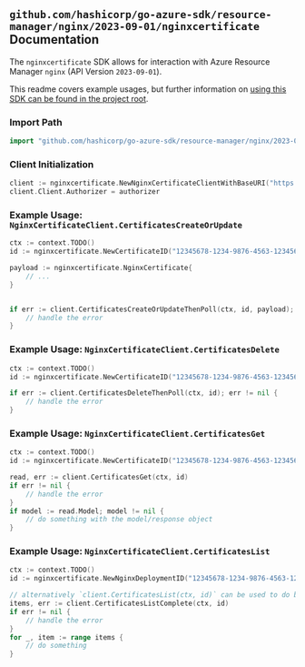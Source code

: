 
## `github.com/hashicorp/go-azure-sdk/resource-manager/nginx/2023-09-01/nginxcertificate` Documentation

The `nginxcertificate` SDK allows for interaction with Azure Resource Manager `nginx` (API Version `2023-09-01`).

This readme covers example usages, but further information on [using this SDK can be found in the project root](https://github.com/hashicorp/go-azure-sdk/tree/main/docs).

### Import Path

```go
import "github.com/hashicorp/go-azure-sdk/resource-manager/nginx/2023-09-01/nginxcertificate"
```


### Client Initialization

```go
client := nginxcertificate.NewNginxCertificateClientWithBaseURI("https://management.azure.com")
client.Client.Authorizer = authorizer
```


### Example Usage: `NginxCertificateClient.CertificatesCreateOrUpdate`

```go
ctx := context.TODO()
id := nginxcertificate.NewCertificateID("12345678-1234-9876-4563-123456789012", "example-resource-group", "nginxDeploymentValue", "certificateValue")

payload := nginxcertificate.NginxCertificate{
	// ...
}


if err := client.CertificatesCreateOrUpdateThenPoll(ctx, id, payload); err != nil {
	// handle the error
}
```


### Example Usage: `NginxCertificateClient.CertificatesDelete`

```go
ctx := context.TODO()
id := nginxcertificate.NewCertificateID("12345678-1234-9876-4563-123456789012", "example-resource-group", "nginxDeploymentValue", "certificateValue")

if err := client.CertificatesDeleteThenPoll(ctx, id); err != nil {
	// handle the error
}
```


### Example Usage: `NginxCertificateClient.CertificatesGet`

```go
ctx := context.TODO()
id := nginxcertificate.NewCertificateID("12345678-1234-9876-4563-123456789012", "example-resource-group", "nginxDeploymentValue", "certificateValue")

read, err := client.CertificatesGet(ctx, id)
if err != nil {
	// handle the error
}
if model := read.Model; model != nil {
	// do something with the model/response object
}
```


### Example Usage: `NginxCertificateClient.CertificatesList`

```go
ctx := context.TODO()
id := nginxcertificate.NewNginxDeploymentID("12345678-1234-9876-4563-123456789012", "example-resource-group", "nginxDeploymentValue")

// alternatively `client.CertificatesList(ctx, id)` can be used to do batched pagination
items, err := client.CertificatesListComplete(ctx, id)
if err != nil {
	// handle the error
}
for _, item := range items {
	// do something
}
```
